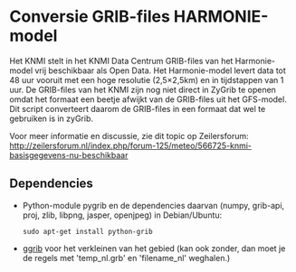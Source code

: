 # Conversie GRIB-files HARMONIE-model

Het KNMI stelt in het KNMI Data Centrum GRIB-files van het Harmonie-model vrij beschikbaar als Open Data. Het Harmonie-model levert data tot 48 uur vooruit met een hoge resolutie (2,5×2,5km) en in tijdstappen van 1 uur.
De GRIB-files van het KNMI zijn nog niet direct in ZyGrib te openen omdat het formaat een beetje afwijkt van de GRIB-files uit het GFS-model. Dit script converteert daarom de GRIB-files in een formaat dat wel te gebruiken is in zyGrib.

Voor meer informatie en discussie, zie dit topic op Zeilersforum: http://zeilersforum.nl/index.php/forum-125/meteo/566725-knmi-basisgegevens-nu-beschikbaar

## Dependencies
- Python-module pygrib en de dependencies daarvan (numpy, grib-api, proj, zlib, libpng, jasper, openjpeg)
  in Debian/Ubuntu:

  ```
  sudo apt-get install python-grib
  ```

- [ggrib](http://www.cpc.ncep.noaa.gov/products/wesley/ggrib.html) voor het verkleinen van het gebied (kan ook zonder, dan moet je de regels met 'temp_nl.grb' en 'filename_nl' weghalen.)
